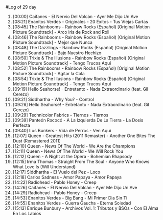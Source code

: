 #Log of 29 day

1. [00:00] Caifanes - El Nervio Del Volcán - Ayer Me Dijo Un Ave
1. [08:21] Enanitos Verdes - Originales - 20 Exitos - Tus Viejas Cartas
1. [08:45] The Rainbooms - Rainbow Rocks (Español) [Original Motion Picture Soundtrack] - Arco Iris de Rock and Roll
1. [08:46] The Rainbooms - Rainbow Rocks (Español) [Original Motion Picture Soundtrack] - Mejor que Nunca
1. [08:48] The Dazzlings - Rainbow Rocks (Español) [Original Motion Picture Soundtrack] - Bajo Nuestro Hechizo
1. [08:50] Trixie & The Illusions - Rainbow Rocks (Español) [Original Motion Picture Soundtrack] - Tengo Trucos Aquí
1. [08:52] The Rainbooms - Rainbow Rocks (Español) [Original Motion Picture Soundtrack] - Agitar la Cola
1. [08:54] Trixie & The Illusions - Rainbow Rocks (Español) [Original Motion Picture Soundtrack] - Tengo Trucos Aquí
1. [09:19] Hello Seahorse! - Entretanto - Nada Extraordinario (feat. Gil Cerezo)
1. [09:21] Siddhartha - Why You? - Control
1. [09:26] Hello Seahorse! - Entretanto - Nada Extraordinario (feat. Gil Cerezo)
1. [09:29] Technicolor Fabrics - Tiernos - Tiernos
1. [09:39] Panteón Rococó - A La Izquierda De La Tierra - La Dosis Perfecta
1. [09:40] Los Bunkers - Vida de Perros - Ven Aquí
1. [12:07] Queen - Greatest Hits (2011 Remaster) - Another One Bites The Dust (Remastered 2011)
1. [12:10] Queen - News Of The World - We Are the Champions
1. [12:11] Queen - News Of The World - We Will Rock You
1. [12:12] Queen - A Night at the Opera - Bohemian Rhapsody
1. [12:15] Irma Thomas - Straight From The Soul - Anyone Who Knows What Love Is (Will Understand)
1. [12:17] Siddhartha - El Vuelo del Pez - Loco
1. [12:18] Carlos Sadness - Amor Papaya - Amor Papaya
1. [14:22] Radiohead - Pablo Honey - Creep
1. [14:26] Caifanes - El Nervio Del Volcán - Ayer Me Dijo Un Ave
1. [14:29] Radiohead - Pablo Honey - Creep
1. [14:53] Enanitos Verdes - Big Bang - Mi Primer Dia Sin Ti
1. [14:55] Enanitos Verdes - Guerra Gaucha - Eterna Soledad
1. [15:13] Enrique Bunbury - Archivos Vol. 1: Tributos y BSOs - Con El Alma En Los Labios
